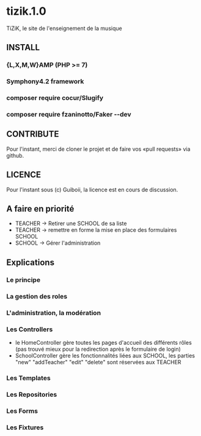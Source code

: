 # tizik.1.0
TiZiK, le site de l'enseignement de la musique

## INSTALL
### {L,X,M,W}AMP (PHP >= 7)
### Symphony4.2 framework
### composer require cocur/Slugify
### composer require fzaninotto/Faker --dev

## CONTRIBUTE
Pour l'instant, merci de cloner le projet et de faire vos «pull requests» via github.

## LICENCE
Pour l'instant sous (c) Guiboii, la licence est en cours de discussion.

## A faire en priorité
* TEACHER -> Retirer une SCHOOL de sa liste
* TEACHER -> remettre en forme la mise en place des formulaires SCHOOL
* SCHOOL -> Gérer l'administration

## Explications
### Le principe
### La gestion des roles
### L'administration, la modération
### Les Controllers
* le HomeController gère toutes les pages d'accueil des différents rôles (pas trouvé mieux pour la redirection après le formulaire de login)</li>
* SchoolController gère les fonctionnalités liées aux SCHOOL, les parties "new" "addTeacher" "edit" "delete" sont réservées aux TEACHER</li>
### Les Templates
### Les Repositories
### Les Forms
### Les Fixtures
